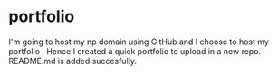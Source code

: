 # portfolio
I'm going to host my np domain using GitHub and I choose to host my portfolio . Hence I created a quick portfolio to upload in a new repo.
README.md is added succesfully.
